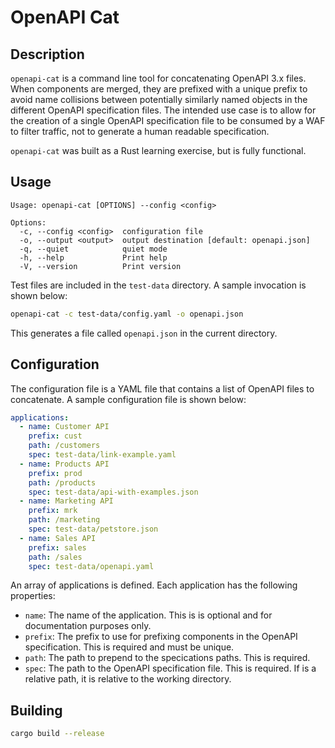 # OpenAPI Cat

## Description

`openapi-cat` is a command line tool for concatenating OpenAPI 3.x files. When components are merged, they are prefixed
with a unique prefix to avoid name collisions between potentially similarly named objects in the different OpenAPI
specification files. The intended use case is to allow for the creation of a single OpenAPI specification file to be
consumed by a WAF to filter traffic, not to generate a human readable specification.

`openapi-cat` was built as a Rust learning exercise, but is fully functional.

## Usage

```
Usage: openapi-cat [OPTIONS] --config <config>

Options:
  -c, --config <config>  configuration file
  -o, --output <output>  output destination [default: openapi.json]
  -q, --quiet            quiet mode
  -h, --help             Print help
  -V, --version          Print version
```

Test files are included in the `test-data` directory. A sample invocation is shown below:

```bash
openapi-cat -c test-data/config.yaml -o openapi.json
```

This generates a file called `openapi.json` in the current directory.

## Configuration

The configuration file is a YAML file that contains a list of OpenAPI files to concatenate.
A sample configuration file is shown below:

```yaml
applications:
  - name: Customer API
    prefix: cust
    path: /customers
    spec: test-data/link-example.yaml
  - name: Products API
    prefix: prod
    path: /products
    spec: test-data/api-with-examples.json
  - name: Marketing API
    prefix: mrk
    path: /marketing
    spec: test-data/petstore.json
  - name: Sales API
    prefix: sales
    path: /sales
    spec: test-data/openapi.yaml
```

An array of applications is defined. Each application has the following properties:

- `name`: The name of the application. This is is optional and for documentation purposes only.
- `prefix`: The prefix to use for prefixing components in the OpenAPI specification. This is required and must be
  unique.
- `path`: The path to prepend to the specications paths. This is required.
- `spec`: The path to the OpenAPI specification file. This is required. If is a relative path, it is relative to the
  working directory.

## Building

```bash
cargo build --release
```